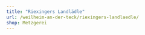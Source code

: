 ```yaml
---
title: "Riexingers Landlädle"
url: /weilheim-an-der-teck/riexingers-landlaedle/
shop: Metzgerei
---
```


